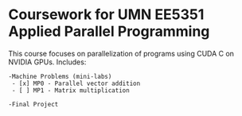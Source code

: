 # Coursework for UMN EE5351 Applied Parallel Programming
This course focuses on parallelization of programs using CUDA C on NVIDIA GPUs.
Includes:

    -Machine Problems (mini-labs)
     - [x] MP0 - Parallel vector addition
     - [ ] MP1 - Matrix multiplication

    -Final Project
